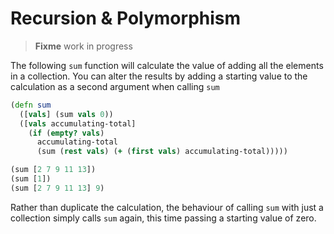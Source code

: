 # Recursion & Polymorphism

> **Fixme** work in progress

The following `sum` function will calculate the value of adding all the elements in a collection.  You can alter the results by adding a starting value to the calculation as a second argument when calling `sum`

```clojure
(defn sum
  ([vals] (sum vals 0))
  ([vals accumulating-total]
    (if (empty? vals)
      accumulating-total
      (sum (rest vals) (+ (first vals) accumulating-total)))))

(sum [2 7 9 11 13])
(sum [1])
(sum [2 7 9 11 13] 9)
```

Rather than duplicate the calculation, the behaviour of calling `sum` with just a collection simply calls `sum` again, this time passing a starting value of zero.

